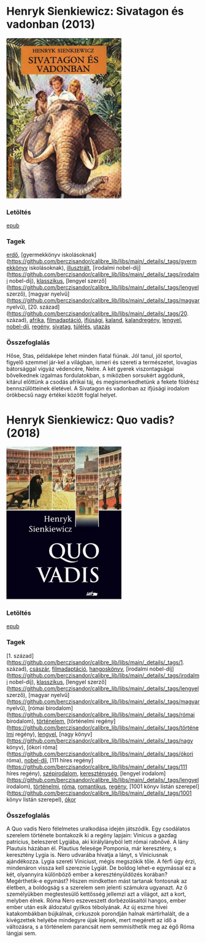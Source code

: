 # <a name="id_382">Henryk Sienkiewicz: Sivatagon és vadonban (2013)</a>
<img src="https://github.com/BercziSandor/calibre_lib/raw/main/libs/main/Henryk%20Sienkiewicz/Sivatagon%20es%20vadonban%20%28382%29/cover.jpg" alt="cover" width="300"/>

### Letöltés
[epub](https://github.com/BercziSandor/calibre_lib/raw/main/libs/main/Henryk%20Sienkiewicz/Sivatagon%20es%20vadonban%20%28382%29/Sivatagon%20es%20vadonban%20-%20Henryk%20Sienkiewicz.epub)

### Tagek
[erdő](https://github.com/berczisandor/calibre_lib/libs/main/_details/_tags/erdő), [gyermekkönyv iskolásoknak](https://github.com/berczisandor/calibre_lib/libs/main/_details/_tags/gyermekkönyv iskolásoknak), [illusztrált](https://github.com/berczisandor/calibre_lib/libs/main/_details/_tags/illusztrált), [irodalmi nobel-díj](https://github.com/berczisandor/calibre_lib/libs/main/_details/_tags/irodalmi nobel-díj), [klasszikus](https://github.com/berczisandor/calibre_lib/libs/main/_details/_tags/klasszikus), [lengyel szerző](https://github.com/berczisandor/calibre_lib/libs/main/_details/_tags/lengyel szerző), [magyar nyelvű](https://github.com/berczisandor/calibre_lib/libs/main/_details/_tags/magyar nyelvű), [20. század](https://github.com/berczisandor/calibre_lib/libs/main/_details/_tags/20. század), [afrika](https://github.com/berczisandor/calibre_lib/libs/main/_details/_tags/afrika), [filmadaptáció](https://github.com/berczisandor/calibre_lib/libs/main/_details/_tags/filmadaptáció), [ifjúsági](https://github.com/berczisandor/calibre_lib/libs/main/_details/_tags/ifjúsági), [kaland](https://github.com/berczisandor/calibre_lib/libs/main/_details/_tags/kaland), [kalandregény](https://github.com/berczisandor/calibre_lib/libs/main/_details/_tags/kalandregény), [lengyel](https://github.com/berczisandor/calibre_lib/libs/main/_details/_tags/lengyel), [nobel-díj](https://github.com/berczisandor/calibre_lib/libs/main/_details/_tags/nobel-díj), [regény](https://github.com/berczisandor/calibre_lib/libs/main/_details/_tags/regény), [sivatag](https://github.com/berczisandor/calibre_lib/libs/main/_details/_tags/sivatag), [túlélés](https://github.com/berczisandor/calibre_lib/libs/main/_details/_tags/túlélés), [utazás](https://github.com/berczisandor/calibre_lib/libs/main/_details/_tags/utazás)

### Összefoglalás
<p class="description">Hőse, Stas, példaképe lehet minden fiatal fiúnak. Jól tanul, jól sportol, figyelő szemmel jár-kel a világban, ismeri és szereti a természetet, lovagias bátorsággal vigyáz védencére, Nelre. A két gyerek viszontagságai bővelkednek izgalmas fordulatokban, s miközben sorsukért aggódunk, kitárul előttünk a csodás afrikai táj, és megismerkedhetünk a fekete földrész bennszülötteinek életével. A Sivatagon és vadonban az ifjúsági irodalom örökbecsű nagy értékei között foglal helyet.</p>


# <a name="id_386">Henryk Sienkiewicz: Quo vadis? (2018)</a>
<img src="https://github.com/BercziSandor/calibre_lib/raw/main/libs/main/Henryk%20Sienkiewicz/Quo%20vadis_%20%28386%29/cover.jpg" alt="cover" width="300"/>

### Letöltés
[epub](https://github.com/BercziSandor/calibre_lib/raw/main/libs/main/Henryk%20Sienkiewicz/Quo%20vadis_%20%28386%29/Quo%20vadis_%20-%20Henryk%20Sienkiewicz.epub)

### Tagek
[1. század](https://github.com/berczisandor/calibre_lib/libs/main/_details/_tags/1. század), [császár](https://github.com/berczisandor/calibre_lib/libs/main/_details/_tags/császár), [filmadaptáció](https://github.com/berczisandor/calibre_lib/libs/main/_details/_tags/filmadaptáció), [hangoskönyv](https://github.com/berczisandor/calibre_lib/libs/main/_details/_tags/hangoskönyv), [irodalmi nobel-díj](https://github.com/berczisandor/calibre_lib/libs/main/_details/_tags/irodalmi nobel-díj), [klasszikus](https://github.com/berczisandor/calibre_lib/libs/main/_details/_tags/klasszikus), [lengyel szerző](https://github.com/berczisandor/calibre_lib/libs/main/_details/_tags/lengyel szerző), [magyar nyelvű](https://github.com/berczisandor/calibre_lib/libs/main/_details/_tags/magyar nyelvű), [római birodalom](https://github.com/berczisandor/calibre_lib/libs/main/_details/_tags/római birodalom), [történelem](https://github.com/berczisandor/calibre_lib/libs/main/_details/_tags/történelem), [történelmi regény](https://github.com/berczisandor/calibre_lib/libs/main/_details/_tags/történelmi regény), [lengyel](https://github.com/berczisandor/calibre_lib/libs/main/_details/_tags/lengyel), [nagy könyv](https://github.com/berczisandor/calibre_lib/libs/main/_details/_tags/nagy könyv), [ókori róma](https://github.com/berczisandor/calibre_lib/libs/main/_details/_tags/ókori róma), [nobel-díj](https://github.com/berczisandor/calibre_lib/libs/main/_details/_tags/nobel-díj), [111 híres regény](https://github.com/berczisandor/calibre_lib/libs/main/_details/_tags/111 híres regény), [szépirodalom](https://github.com/berczisandor/calibre_lib/libs/main/_details/_tags/szépirodalom), [kereszténység](https://github.com/berczisandor/calibre_lib/libs/main/_details/_tags/kereszténység), [lengyel irodalom](https://github.com/berczisandor/calibre_lib/libs/main/_details/_tags/lengyel irodalom), [történelmi](https://github.com/berczisandor/calibre_lib/libs/main/_details/_tags/történelmi), [róma](https://github.com/berczisandor/calibre_lib/libs/main/_details/_tags/róma), [romantikus](https://github.com/berczisandor/calibre_lib/libs/main/_details/_tags/romantikus), [regény](https://github.com/berczisandor/calibre_lib/libs/main/_details/_tags/regény), [1001 könyv listán szerepel](https://github.com/berczisandor/calibre_lib/libs/main/_details/_tags/1001 könyv listán szerepel), [ókor](https://github.com/berczisandor/calibre_lib/libs/main/_details/_tags/ókor)

### Összefoglalás
<div>
<p>A ​Quo vadis Nero félelmetes uralkodása idején játszódik. Egy csodálatos szerelem története bontakozik ki a regény lapjain: Vinicus a gazdag patrícius, beleszeret Lygiába, aki királylányból lett római rabnővé. A lány Plautuis házában él. Plautius felesége Pomponia, már keresztény, s keresztény Lygia is. Nero udvarába hívatja a lányt, s Viniciusnak ajándékozza. Lygia szereti Viniciust, mégis megszökik tőle. A férfi úgy érzi, mindenáron vissza kell szereznie Lygiát. De boldog lehet-e egymással ez a két, olyannyira különböző ember a keresztényüldözés korában? Megérthetik-e egymást? Hiszen mindketten mást tartanak fontosnak az életben, a boldogság s a szerelem sem jelenti számukra ugyanazt. Az ő személyükben megtestesülő kettősség jellemzi azt a világot, azt a kort, melyben élnek. Róma Nero eszeveszett dorbézolásaitól hangos, ember ember után esik áldozatul gyilkos tébolyának. Az új eszme hívei katakombákban bújkálnak, cirkuszok porondján halnak mártirhalált, de a kivégzettek helyébe mindegyre újak lépnek, mert megérett az idő a változásra, s a történelem parancsát nem semmisíthetik meg az égő Róma lángjai sem.</p></div>


